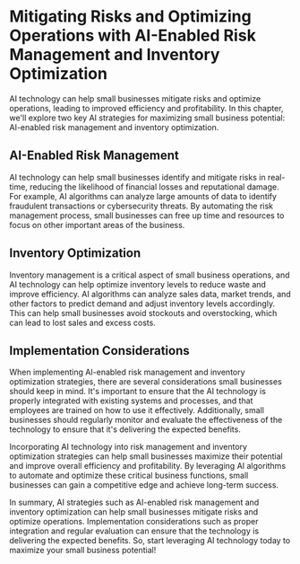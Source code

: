 Mitigating Risks and Optimizing Operations with AI-Enabled Risk Management and Inventory Optimization
=======================================================================================================================================================================

AI technology can help small businesses mitigate risks and optimize operations, leading to improved efficiency and profitability. In this chapter, we'll explore two key AI strategies for maximizing small business potential: AI-enabled risk management and inventory optimization.

AI-Enabled Risk Management
--------------------------

AI technology can help small businesses identify and mitigate risks in real-time, reducing the likelihood of financial losses and reputational damage. For example, AI algorithms can analyze large amounts of data to identify fraudulent transactions or cybersecurity threats. By automating the risk management process, small businesses can free up time and resources to focus on other important areas of the business.

Inventory Optimization
----------------------

Inventory management is a critical aspect of small business operations, and AI technology can help optimize inventory levels to reduce waste and improve efficiency. AI algorithms can analyze sales data, market trends, and other factors to predict demand and adjust inventory levels accordingly. This can help small businesses avoid stockouts and overstocking, which can lead to lost sales and excess costs.

Implementation Considerations
-----------------------------

When implementing AI-enabled risk management and inventory optimization strategies, there are several considerations small businesses should keep in mind. It's important to ensure that the AI technology is properly integrated with existing systems and processes, and that employees are trained on how to use it effectively. Additionally, small businesses should regularly monitor and evaluate the effectiveness of the technology to ensure that it's delivering the expected benefits.

Incorporating AI technology into risk management and inventory optimization strategies can help small businesses maximize their potential and improve overall efficiency and profitability. By leveraging AI algorithms to automate and optimize these critical business functions, small businesses can gain a competitive edge and achieve long-term success.

In summary, AI strategies such as AI-enabled risk management and inventory optimization can help small businesses mitigate risks and optimize operations. Implementation considerations such as proper integration and regular evaluation can ensure that the technology is delivering the expected benefits. So, start leveraging AI technology today to maximize your small business potential!
